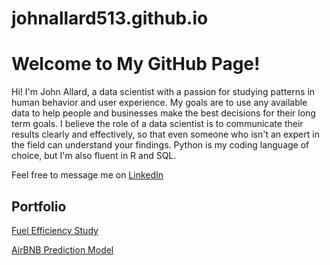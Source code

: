 # johnallard513.github.io

<!DOCTYPE html>
<html lang="en">
<head>
    <meta charset="UTF-8">
    <title>My GitHub Site</title>
</head>
<body>
    <h1>Welcome to My GitHub Page!</h1>
    <p>Hi! I'm John Allard, a data scientist with a passion for studying patterns in human behavior and user experience. My goals are to use any available data to help people and businesses make the best decisions for their long term goals. I believe the role of a data scientist is to communicate their results clearly and effectively, so that even someone who isn't an expert in the field can understand your findings. Python is my coding language of choice, but I'm also fluent in R and SQL. </p>

<p>Feel free to message me on <a href="https://www.linkedin.com/in/john-allard-26a62824b/" target="_blank" rel="noopener noreferrer">LinkedIn</a><p>

## Portfolio

[Fuel Efficiency Study](https://github.com/johnallard513/Fuel_Efficiency)

[AirBNB Prediction Model](https://github.com/johnallard513/AirBNBAnalysis)


</body>
</html>
